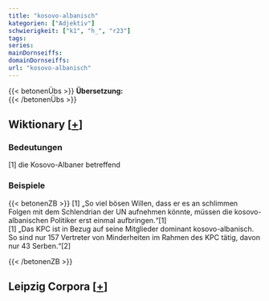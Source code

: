 ```yaml
---
title: "kosovo-albanisch"
kategorien: ["Adjektiv"]
schwierigkeit: ["k1", "h_", "r23"]
tags:
series:
mainDornseiffs:
domainDornseiffs:
url: "kosovo-albanisch"
---
```


{{< betonenÜbs >}}
**Übersetzung:**  
{{< /betonenÜbs >}}

## Wiktionary [[+](https://de.wiktionary.org/wiki/kosovo-albanisch)]

### Bedeutungen
[1] die Kosovo-Albaner betreffend  

### Beispiele
{{< betonenZB >}}
[1] „So viel bösen Willen, dass er es an schlimmen Folgen mit dem Schlendrian der UN aufnehmen könnte, müssen die kosovo-albanischen Politiker erst einmal aufbringen.“[1]  
[1] „Das KPC ist in Bezug auf seine Mitglieder dominant kosovo-albanisch. So sind nur 157 Vertreter von Minderheiten im Rahmen des KPC tätig, davon nur 43 Serben.“[2]  

{{< /betonenZB >}}

## Leipzig Corpora [[+](https://corpora.uni-leipzig.de/en/res?word=kosovo-albanisch&corpusId=deu_newscrawl-public_2018)]

